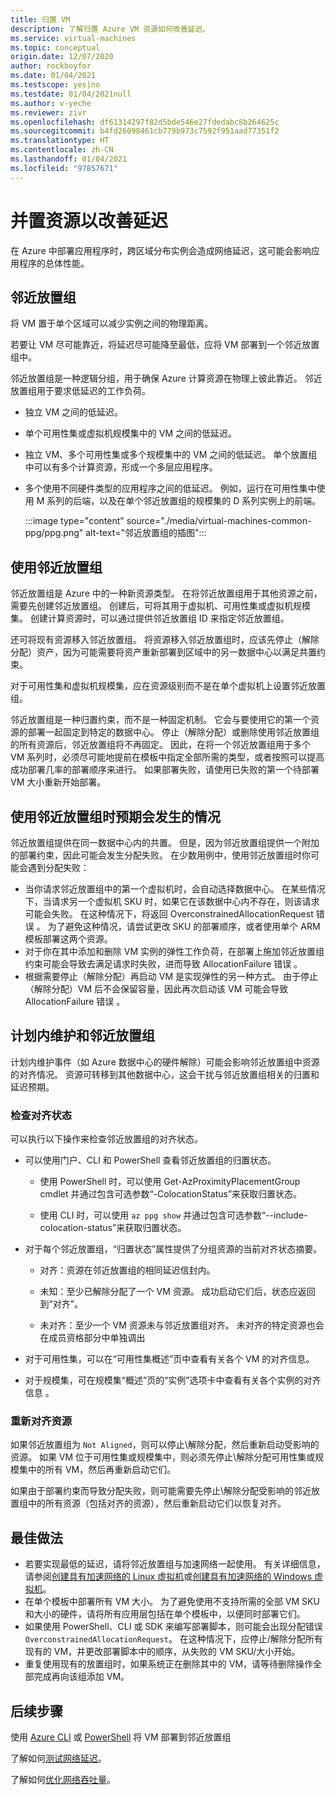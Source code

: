 ```yaml
---
title: 归置 VM
description: 了解归置 Azure VM 资源如何改善延迟。
ms.service: virtual-machines
ms.topic: conceptual
origin.date: 12/07/2020
author: rockboyfor
ms.date: 01/04/2021
ms.testscope: yes|no
ms.testdate: 01/04/2021null
ms.author: v-yeche
ms.reviewer: zivr
ms.openlocfilehash: df61314297f82d5bde546e27fdedabc8b264625c
ms.sourcegitcommit: b4fd26098461cb779b973c7592f951aad77351f2
ms.translationtype: HT
ms.contentlocale: zh-CN
ms.lasthandoff: 01/04/2021
ms.locfileid: "97857671"
---
```

<!--Verified successfully from renamed articles-->
# <a name="co-locate-resources-for-improved-latency"></a>并置资源以改善延迟

在 Azure 中部署应用程序时，跨区域分布实例会造成网络延迟，这可能会影响应用程序的总体性能。 

<!--Not Available on or availability zones-->

## <a name="proximity-placement-groups"></a>邻近放置组

将 VM 置于单个区域可以减少实例之间的物理距离。

若要让 VM 尽可能靠近，将延迟尽可能降至最低，应将 VM 部署到一个邻近放置组中。

邻近放置组是一种逻辑分组，用于确保 Azure 计算资源在物理上彼此靠近。 邻近放置组用于要求低延迟的工作负荷。

- 独立 VM 之间的低延迟。
- 单个可用性集或虚拟机规模集中的 VM 之间的低延迟。 
- 独立 VM、多个可用性集或多个规模集中的 VM 之间的低延迟。 单个放置组中可以有多个计算资源，形成一个多层应用程序。 
- 多个使用不同硬件类型的应用程序之间的低延迟。 例如，运行在可用性集中使用 M 系列的后端，以及在单个邻近放置组的规模集的 D 系列实例上的前端。

    :::image type="content" source="./media/virtual-machines-common-ppg/ppg.png" alt-text="邻近放置组的插图":::

## <a name="using-proximity-placement-groups"></a>使用邻近放置组 

邻近放置组是 Azure 中的一种新资源类型。 在将邻近放置组用于其他资源之前，需要先创建邻近放置组。 创建后，可将其用于虚拟机、可用性集或虚拟机规模集。 创建计算资源时，可以通过提供邻近放置组 ID 来指定邻近放置组。 

还可将现有资源移入邻近放置组。 将资源移入邻近放置组时，应该先停止（解除分配）资产，因为可能需要将资产重新部署到区域中的另一数据中心以满足共置约束。 

对于可用性集和虚拟机规模集，应在资源级别而不是在单个虚拟机上设置邻近放置组。 

邻近放置组是一种归置约束，而不是一种固定机制。 它会与要使用它的第一个资源的部署一起固定到特定的数据中心。 停止（解除分配）或删除使用邻近放置组的所有资源后，邻近放置组将不再固定。 因此，在将一个邻近放置组用于多个 VM 系列时，必须尽可能地提前在模板中指定全部所需的类型，或者按照可以提高成功部署几率的部署顺序来进行。 如果部署失败，请使用已失败的第一个待部署 VM 大小重新开始部署。

## <a name="what-to-expect-when-using-proximity-placement-groups"></a>使用邻近放置组时预期会发生的情况 
邻近放置组提供在同一数据中心内的共置。 但是，因为邻近放置组提供一个附加的部署约束，因此可能会发生分配失败。 在少数用例中，使用邻近放置组时你可能会遇到分配失败：

- 当你请求邻近放置组中的第一个虚拟机时，会自动选择数据中心。 在某些情况下，当请求另一个虚拟机 SKU 时，如果它在该数据中心内不存在，则该请求可能会失败。 在这种情况下，将返回 OverconstrainedAllocationRequest 错误  。 为了避免这种情况，请尝试更改 SKU 的部署顺序，或者使用单个 ARM 模板部署这两个资源。
- 对于你在其中添加和删除 VM 实例的弹性工作负荷，在部署上施加邻近放置组约束可能会导致去满足请求时失败，进而导致 AllocationFailure 错误  。 
- 根据需要停止（解除分配）再启动 VM 是实现弹性的另一种方式。 由于停止（解除分配）VM 后不会保留容量，因此再次启动该 VM 可能会导致 AllocationFailure 错误  。

## <a name="planned-maintenance-and-proximity-placement-groups"></a>计划内维护和邻近放置组

计划内维护事件（如 Azure 数据中心的硬件解除）可能会影响邻近放置组中资源的对齐情况。 资源可转移到其他数据中心，这会干扰与邻近放置组相关的归置和延迟预期。

### <a name="check-the-alignment-status"></a>检查对齐状态

可以执行以下操作来检查邻近放置组的对齐状态。

- 可以使用门户、CLI 和 PowerShell 查看邻近放置组的归置状态。

    - 使用 PowerShell 时，可以使用 Get-AzProximityPlacementGroup cmdlet 并通过包含可选参数“-ColocationStatus”来获取归置状态。

    - 使用 CLI 时，可以使用 `az ppg show` 并通过包含可选参数“--include-colocation-status”来获取归置状态。

- 对于每个邻近放置组，“归置状态”属性提供了分组资源的当前对齐状态摘要。 

    - 对齐：资源在邻近放置组的相同延迟信封内。

    - 未知：至少已解除分配了一个 VM 资源。 成功启动它们后，状态应返回到“对齐”。

    - 未对齐：至少一个 VM 资源未与邻近放置组对齐。 未对齐的特定资源也会在成员资格部分中单独调出

- 对于可用性集，可以在“可用性集概述”页中查看有关各个 VM 的对齐信息。

- 对于规模集，可在规模集“概述”页的“实例”选项卡中查看有关各个实例的对齐信息 。 

### <a name="re-align-resources"></a>重新对齐资源 

如果邻近放置组为 `Not Aligned`，则可以停止\解除分配，然后重新启动受影响的资源。 如果 VM 位于可用性集或规模集中，则必须先停止\解除分配可用性集或规模集中的所有 VM，然后再重新启动它们。

如果由于部署约束而导致分配失败，则可能需要先停止\解除分配受影响的邻近放置组中的所有资源（包括对齐的资源），然后重新启动它们以恢复对齐。

## <a name="best-practices"></a>最佳做法 
- 若要实现最低的延迟，请将邻近放置组与加速网络一起使用。 有关详细信息，请参阅[创建具有加速网络的 Linux 虚拟机](../virtual-network/create-vm-accelerated-networking-cli.md)或[创建具有加速网络的 Windows 虚拟机](../virtual-network/create-vm-accelerated-networking-powershell.md)。
- 在单个模板中部署所有 VM 大小。 为了避免使用不支持所需的全部 VM SKU 和大小的硬件，请将所有应用层包括在单个模板中，以便同时部署它们。
- 如果使用 PowerShell、CLI 或 SDK 来编写部署脚本，则可能会出现分配错误 `OverconstrainedAllocationRequest`。 在这种情况下，应停止/解除分配所有现有的 VM，并更改部署脚本中的顺序，从失败的 VM SKU/大小开始。 
- 重复使用现有的放置组时，如果系统正在删除其中的 VM，请等待删除操作全部完成再向该组添加 VM。

<!--Not Available on Availability zone-->

## <a name="next-steps"></a>后续步骤

使用 [Azure CLI](./linux/proximity-placement-groups.md) 或 [PowerShell](./windows/proximity-placement-groups.md) 将 VM 部署到邻近放置组

了解如何[测试网络延迟](../virtual-network/virtual-network-test-latency.md)。

了解如何[优化网络吞吐量](../virtual-network/virtual-network-optimize-network-bandwidth.md)。  

<!--Not Available on [use proximity placement groups with SAP applications](./workloads/sap/sap-proximity-placement-scenarios.md)-->
<!-- Update_Description: new article about co location -->
<!--NEW.date: 01/04/2021-->